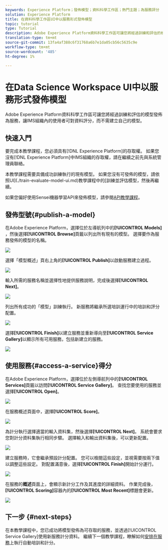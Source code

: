 ```yaml
---
keywords: Experience Platform；發佈模型；資料科學工作區；熱門主題；為服務評分
solution: Experience Platform
title: 在資料科學工作區UI中以服務形式發佈模型
topic: tutorial
type: Tutorial
description: Adobe Experience Platform資料科學工作區可讓您將經過訓練和評估的模型發佈為服務，讓IMS組織內的使用者可對資料評分，而不需建立自己的模型。
translation-type: tm+mt
source-git-commit: 13fa4af388c6f31768a6b7e1da05cb56c5635c9e
workflow-type: tm+mt
source-wordcount: '485'
ht-degree: 1%

---
```



# 在Data Science Workspace UI中以服務形式發佈模型

Adobe Experience Platform資料科學工作區可讓您將經過訓練和評估的模型發佈為服務，讓IMS組織內的使用者可對資料評分，而不需建立自己的模型。

## 快速入門

要完成本教學課程，您必須具有[!DNL Experience Platform]的存取權。 如果您沒有[!DNL Experience Platform]中IMS組織的存取權，請在繼續之前先與系統管理員聯絡。

本教學課程需要具備成功訓練執行的現有模型。 如果您沒有可發佈的模型，請依照UI](./train-evaluate-model-ui.md)教學課程中的[訓練並評估模型，然後再繼續。

如果您偏好使用Sensei機器學習API來發佈模型，請參閱[API教學課程](./publish-model-service-api.md)。

## 發佈型號{#publish-a-model}

在Adobe Experience Platform，選擇位於左導航列中的&#x200B;**[!UICONTROL Models]** ，然後選擇&#x200B;**[!UICONTROL Browse]**&#x200B;頁籤以列出所有現有的模型。 選擇要作為服務發佈的模型的名稱。

![](../images/models-recipes/publish-model/browse_model.png)

選擇「模型概述」頁右上角的&#x200B;**[!UICONTROL Publish]**&#x200B;以啟動服務建立過程。

![](../images/models-recipes/publish-model/view_training.png)

輸入所需的服務名稱並選擇性地提供服務說明，完成後選擇&#x200B;**[!UICONTROL Next]**。

![](../images/models-recipes/publish-model/configure_training.png)

列出所有成功的「模型」訓練執行。 新服務將繼承所選培訓運行中的培訓和評分配置。

![](../images/models-recipes/publish-model/select_training_run.png)

選擇&#x200B;**[!UICONTROL Finish]**&#x200B;以建立服務並重新導向至&#x200B;**[!UICONTROL Service Gallery]**&#x200B;以顯示所有可用服務，包括新建立的服務。

![](../images/models-recipes/publish-model/service_gallery.png)

## 使用服務{#access-a-service}得分

在Adobe Experience Platform，選擇位於左側導航列中的&#x200B;**[!UICONTROL Services]**&#x200B;頁籤以訪問&#x200B;**[!UICONTROL Service Gallery]**。 查找您要使用的服務並選擇&#x200B;**[!UICONTROL Open]**。

![](../images/models-recipes/publish-model/open_service.png)

在服務概述頁面中，選擇&#x200B;**[!UICONTROL Score]**。

![](../images/models-recipes/publish-model/score_service.png)

為計分執行選擇適當的輸入資料集，然後選擇&#x200B;**[!UICONTROL Next]**。 系統會要求您對計分資料集執行相同步驟。 選擇輸入和輸出資料集後，可以更新配置。

![](../images/models-recipes/publish-model/select_datasets.png)

建立服務時，它會繼承預設計分配置。 您可以檢閱這些設定，並視需要按兩下值以調整這些設定。 對配置滿意後，選擇&#x200B;**[!UICONTROL Finish]**&#x200B;開始計分運行。

![](../images/models-recipes/publish-model/scoring_configs.png)

在服務的&#x200B;**概述**&#x200B;頁面上，會顯示新計分工作及其進度的詳細資料。 作業完成後，**[!UICONTROL Scoring]**&#x200B;容器內的&#x200B;**[!UICONTROL Most Recent]**&#x200B;標題會更新。

![](../images/models-recipes/publish-model/pending_scoring.png)

## 下一步 {#next-steps}

在本教學課程中，您已成功將模型發佈為可存取的服務，並透過[!UICONTROL Service Gallery]使用新服務計分資料。 繼續下一個教學課程，瞭解如何[安排在服務](./schedule-models-ui.md)上執行自動培訓和計分。
